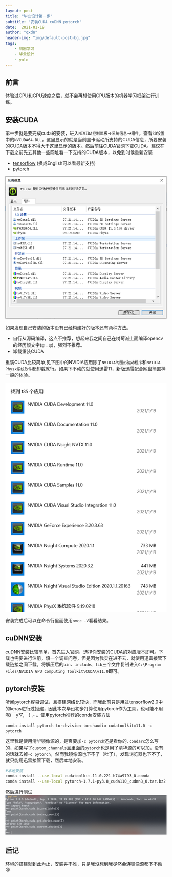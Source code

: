 ```yaml
---
layout: post
title: "毕业设计第一步"
subtitle: "安装CUDA cuDNN pytorch"
date:  2021-01-19
author: "qxdn"
header-img: "img/default-post-bg.jpg"
tags:
    - 机器学习
    - 毕业设计
    - yolo
---
```


## 前言
体验过CPU和GPU速度之后，就不会再想使用CPU版本的机器学习框架进行训练。

## 安装CUDA
第一步就是要完成cuda的安装，进入`NIVIDA控制面板`->`系统信息`->`组件`，查看`3D设置`中的`NVCUDA64.DLL`，这里显示的就是当前显卡驱动所支持的CUDA信息，所要安装的CUDA版本不得大于这里显示的版本。然后前往[CUDA官网](https://developer.nvidia.com/zh-cn/cuda-downloads)下载CUDA。建议在下载之前先去其他一些网址看一下支持的CUDA版本，以免到时候重新安装

- [tensorflow](https://tensorflow.google.cn/install/source_windows) (换成English可以看最新支持)
- [pytorch](https://pytorch.org/get-started/locally/)

![GPU信息](/img/in-post/GraduationProject/GPUInfo.png)

如果发现自己安装的版本没有已经构建好的版本还有两种方法。
- 自行从源码编译，这点不推荐，想起来我之间自己在树莓派上面编译opencv的经历颜文字(ಥ _ ಥ)，强烈不推荐。
- 卸载重装CUDA

重装CUDA比较简单,见下图中的NVIDIA应用除了`NVIDIA的图形驱动程序`和`NVIDIA Physx系统软件`都卸载就行。如果下不动的就使用迅雷11，新版迅雷配合网盘简直神一般的体验。

![GPU信息](/img/in-post/GraduationProject/uninstall.png)


安装完成后可以在命令行里面使用`nvcc -V`看看结果。

## cuDNN安装
cuDNN安装比较简单，首先进入[官网](https://developer.nvidia.com/rdp/cudnn-archive)，选择你安装的CUDA的对应版本即可。下载也需要进行注册，填一个调查问卷，但是因为我实在进不去，就使用迅雷接管下载链接之间下载。将解压后的`bin`、`include`、`lib`三个文件复制进入`C:\Program Files\NVIDIA GPU Computing Toolkit\CUDA\v11.0`即可。


## pytorch安装
听闻pytorch容易调试，且搭建网络比较快，而我此前只是用过tensorflow2.0中的keras进行过搭建，因此本次毕设初步打算使用pytorch作为工具，也可能不用呢(￣y▽,￣)╭ 。使用pytorch推荐的conda安装方法

`conda install pytorch torchvision torchaudio cudatoolkit=11.0 -c pytorch`

这里我是使用清华镜像源的，是否要加`-c pytorch`还是看你的`.condarc`怎么写的，如果写了`custom_channels`且里面的`pytorch`也是用了清华源的可以加，没有的话就去掉`-c pytorch`，然而我镜像源也下不了（吐了），发现浏览器也下不了，就只能用迅雷接管下载，然后本地安装。
```bash
#本地安装
conda install --use-local cudatoolkit-11.0.221-h74a9793_0.conda
conda install --use-local pytorch-1.7.1-py3.8_cuda110_cudnn8_0.tar.bz2
```
然后进行测试
![verify](/img/in-post/GraduationProject/verify.png)

## 后记
环境的搭建就到此为止，安装并不难，只是我没想到我尽然会连镜像源都下不动😩
